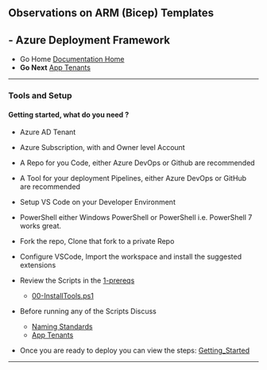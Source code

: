 ## Observations on ARM (Bicep) Templates 

## - Azure Deployment Framework ## 
- Go Home [Documentation Home](./index.md)
- **Go Next** [App Tenants](./App_Tenants.md)
***
### Tools and Setup
#### Getting started, what do you need ?
- Azure AD Tenant
- Azure Subscription, with and Owner level Account
- A Repo for you Code, either Azure DevOps or Github are recommended
- A Tool for your deployment Pipelines, either Azure DevOps or GitHub are recommended

- Setup VS Code on your Developer Environment 
- PowerShell either Windows PowerShell or PowerShell i.e. PowerShell 7 works great.
- Fork the repo, Clone that fork to a private Repo

- Configure VSCode, Import the workspace and install the suggested extensions
- Review the Scripts in the [1-prereqs](https://github.com/brwilkinson/AzureDeploymentFramework/tree/main/ADF/1-prereqs)
    - [00-InstallTools.ps1](https://github.com/brwilkinson/AzureDeploymentFramework/blob/main/ADF/1-prereqs/00-InstallTools.ps1)
- Before running any of the Scripts Discuss
    - [Naming Standards](./Naming_Standards.md)
    - [App Tenants](./App_Tenants.md)
- Once you are ready to deploy you can view the steps: [Getting_Started](./Getting_Started.md)
---
